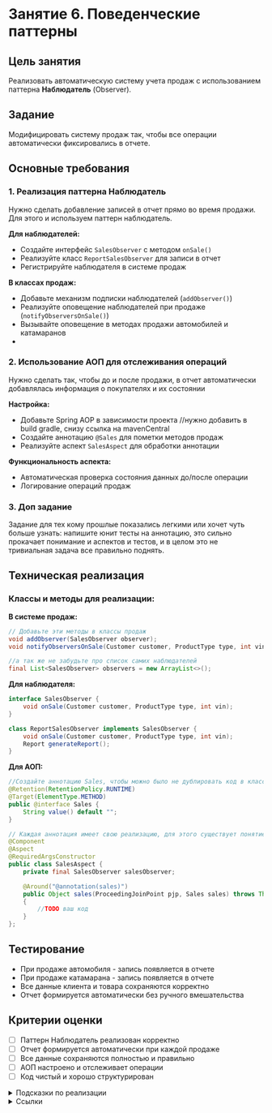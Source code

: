 # Занятие 6. Поведенческие паттерны

## Цель занятия
Реализовать автоматическую систему учета продаж с использованием паттерна **Наблюдатель** (Observer).

## Задание
Модифицировать систему продаж так, чтобы все операции автоматически фиксировались в отчете.

## Основные требования

### 1. Реализация паттерна Наблюдатель
Нужно сделать добавление записей в отчет прямо во время продажи. Для этого и используем паттерн наблюдатель.

**Для наблюдателей:**
- Создайте интерфейс `SalesObserver` с методом `onSale()`
- Реализуйте класс `ReportSalesObserver` для записи в отчет
- Регистрируйте наблюдателя в системе продаж

**В классах продаж:**
- Добавьте механизм подписки наблюдателей (`addObserver()`)
- Реализуйте оповещение наблюдателей при продаже (`notifyObserversOnSale()`)
- Вызывайте оповещение в методах продажи автомобилей и катамаранов
- 
### 2. Использование АОП для отслеживания операций
Нужно сделать так, чтобы до и после продажи, в отчет автоматически добавлялась информация о покупателях и их состоянии

**Настройка:**
- Добавьте Spring AOP в зависимости проекта //нужно добавить в build gradle, снизу ссылка на mavenCentral
- Создайте аннотацию `@Sales` для пометки методов продаж
- Реализуйте аспект `SalesAspect` для обработки аннотации

**Функциональность аспекта:**
- Автоматическая проверка состояния данных до/после операции
- Логирование операций продаж

### 3. Доп задание
Задание для тех кому прошлые показались легкими или хочет чуть больше узнать: 
напишите юнит тесты на аннотацию, это сильно прокачает понимание и аспектов и тестов, 
и в целом это не тривиальная задача все правильно поднять.

## Техническая реализация

### Классы и методы для реализации:

**В системе продаж:**
```java
// Добавьте эти методы в классы продаж
void addObserver(SalesObserver observer);
void notifyObserversOnSale(Customer customer, ProductType type, int vin);

//а так же не забудьте про список самих наблюдателей
final List<SalesObserver> observers = new ArrayList<>();
```

**Для наблюдателя:**
```java
interface SalesObserver {
    void onSale(Customer customer, ProductType type, int vin);
}

class ReportSalesObserver implements SalesObserver {
    void onSale(Customer customer, ProductType type, int vin);
    Report generateReport();
}
```

**Для АОП:**
```java
//Создайте аннотацию Sales, чтобы можно было не дублировать код в классах
@Retention(RetentionPolicy.RUNTIME)
@Target(ElementType.METHOD)
public @interface Sales {
    String value() default "";
}

// Каждая аннотация имеет свою реализацию, для этого существует понятие аспект (реализация аннотации):
@Component
@Aspect
@RequiredArgsConstructor
public class SalesAspect {
    private final SalesObserver salesObserver;

    @Around("@annotation(sales)")
    public Object sales(ProceedingJoinPoint pjp, Sales sales) throws Throwable 
    {
        //TODO ваш код
    } 
};
```

## Тестирование
- При продаже автомобиля - запись появляется в отчете
- При продаже катамарана - запись появляется в отчете
- Все данные клиента и товара сохраняются корректно
- Отчет формируется автоматически без ручного вмешательства

## Критерии оценки
- [ ] Паттерн Наблюдатель реализован корректно
- [ ] Отчет формируется автоматически при каждой продаже
- [ ] Все данные сохраняются полностью и правильно
- [ ] АОП настроено и отслеживает операции
- [ ] Код чистый и хорошо структурирован

<details>
<summary>Подсказки по реализации</summary>

- Начинайте с создания интерфейса наблюдателя
- Реализуйте механизм подписки в классе продаж
- Добавьте вызов оповещения в методы продаж
- Настройте аспект для автоматического отслеживания
- Тестируйте каждый шаг
</details>

<details> 
<summary>Ссылки</summary>
1. https://mvnrepository.com/artifact/org.springframework.boot/spring-boot-starter-aop
2. https://bool.dev/blog/detail/gof-design-patterns
3. https://skillbox.ru/media/base/kak-napisat-annotatsiyu-na-java-za-5-shagov/
</details>